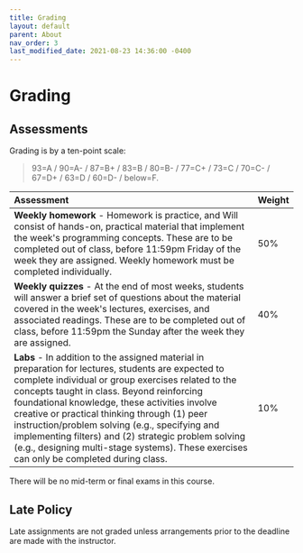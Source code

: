 ```yaml
---
title: Grading
layout: default
parent: About
nav_order: 3
last_modified_date: 2021-08-23 14:36:00 -0400
---
```


# Grading

## Assessments

Grading is by a ten-point scale:

> 93=A / 90=A- / 87=B+ / 83=B / 80=B- / 77=C+ / 73=C / 70=C- / 67=D+ / 63=D / 60=D- / below=F.

| Assessment | Weight |
|:-----------|:-------|
| **Weekly homework** - Homework is practice, and Will consist of hands-on, practical material that implement the week's programming concepts. These are to be completed out of class, before 11:59pm Friday of the week they are assigned. Weekly homework must be completed individually. | 50%    |
| **Weekly quizzes** - At the end of most weeks, students will answer a brief set of questions about the material covered in the week's lectures, exercises, and associated readings. These are to be completed out of class, before 11:59pm the Sunday  after the week they are assigned. | 40%    |
| **Labs** - In addition to the assigned material in preparation for lectures, students are expected to complete individual or group exercises related to the concepts taught in class. Beyond reinforcing foundational knowledge, these activities involve creative or practical thinking through (1) peer instruction/problem solving (e.g., specifying and implementing filters) and (2) strategic problem solving (e.g., designing multi-stage systems). These exercises can only be completed during class.  | 10%    |

There will be no mid-term or final exams in this course.

## Late Policy

Late assignments are not graded unless arrangements prior to the deadline are made with the instructor. 
